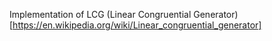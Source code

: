 Implementation of LCG (Linear Congruential Generator)[https://en.wikipedia.org/wiki/Linear_congruential_generator]
